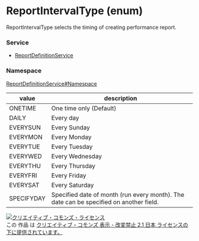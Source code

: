 # ReportIntervalType (enum)
ReportIntervalType selects the timing of creating performance report.
### Service
+ [ReportDefinitionService](../../services/ReportDefinitionService.md)

### Namespace
[ReportDefinitionService#Namespace](../../services/ReportDefinitionService.md#namespace)

| value | description | 
|---|---|
| ONETIME| One time only (Default) |
| DAILY| Every day |
| EVERYSUN| Every Sunday |
| EVERYMON| Every Monday |
| EVERYTUE| Every Tuesday |
| EVERYWED| Every Wednesday |
| EVERYTHU| Every Thursday |
| EVERYFRI| Every Friday |
| EVERYSAT| Every Saturday |
| SPECIFYDAY| Specified date of month (run every month). The date can be specified on another field. |

<a rel="license" href="http://creativecommons.org/licenses/by-nd/2.1/jp/"><img alt="クリエイティブ・コモンズ・ライセンス" style="border-width:0" src="https://i.creativecommons.org/l/by-nd/2.1/jp/88x31.png" /></a><br />この 作品 は <a rel="license" href="http://creativecommons.org/licenses/by-nd/2.1/jp/">クリエイティブ・コモンズ 表示 - 改変禁止 2.1 日本 ライセンスの下に提供されています。</a>

